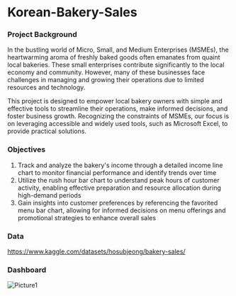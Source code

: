 # Korean-Bakery-Sales

### Project Background
In the bustling world of Micro, Small, and Medium Enterprises (MSMEs), the heartwarming aroma of freshly baked goods often emanates from quaint local bakeries. These small enterprises contribute significantly to the local economy and community. However, many of these businesses face challenges in managing and growing their operations due to limited resources and technology.

This project is designed to empower local bakery owners with simple and effective tools to streamline their operations, make informed decisions, and foster business growth. Recognizing the constraints of MSMEs, our focus is on leveraging accessible and widely used tools, such as Microsoft Excel, to provide practical solutions.

### Objectives
1. Track and analyze the bakery's income through a detailed income line chart to monitor financial performance and identify trends over time
2. Utilize the rush hour bar chart to understand peak hours of customer activity, enabling effective preparation and resource allocation during high-demand periods
3. Gain insights into customer preferences by referencing the favorited menu bar chart, allowing for informed decisions on menu offerings and promotional strategies to enhance overall sales

### Data
https://www.kaggle.com/datasets/hosubjeong/bakery-sales/

### Dashboard
![Picture1](https://github.com/agastiayudya/Korean-Bakery-Sales-Dashboard/assets/96803882/d3422ccb-2376-4e84-ac3e-2185ffe2823f)

